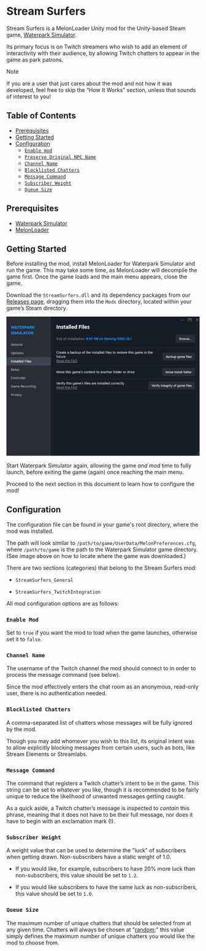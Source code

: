 # Stream Surfers

Stream Surfers is a MelonLoader Unity mod for the Unity-based Steam game, [Waterpark Simulator](https://store.steampowered.com/app/3293260/Waterpark_Simulator/).

Its primary focus is on Twitch streamers who wish to add an element of interactivity with their audience, by allowing Twitch chatters to appear in the game as park patrons.

> [!Note]
> If you are a user that just cares about the mod and not how it was developed, feel free to skip the “How It Works” section, unless that sounds of interest to you!

## Table of Contents

* [Prerequisites](#prerequisites)
* [Getting Started](#getting-started)
* [Configuration](#configuration)
  * [`Enable mod`](#enable-mod)
  * [`Preserve Original NPC Name`](#preserve-original-npc-name)
  * [`Channel Name`](#channel-name)
  * [`Blocklisted Chatters`](#blocklisted-chatters)
  * [`Message Command`](#message-command)
  * [`Subscriber Weight`](#subscriber-weight)
  * [`Queue Size`](#queue-size)


## Prerequisites

* [Waterpark Simulator](https://store.steampowered.com/app/3293260/Waterpark_Simulator/)
* [MelonLoader](https://melonwiki.xyz/#/?id=requirements)

## Getting Started

Before installing the mod, install MelonLoader for Waterpark Simulator and run the game. This may take some time, as MelonLoader will decompile the game first. Once the game loads and the main menu appears, close the game.

Download the `StreamSurfers.dll` and its dependency packages from our [Releases page](https://github.com/ReservedKeyword/StreamSurfers/releases), dragging them into the `Mods` directory, located within your game’s Steam directory.

![Steam Game Location](./images/find-game-location.png)

Start Waterpark Simulator again, allowing the game *and mod* time to fully launch, before exiting the game (again) once reaching the main menu.

Proceed to the next section in this document to learn how to configure the mod!

## Configuration

The configuration file can be found in your game's root directory, where the mod was installed.

The path will look similar to `/path/to/game/UserData/MelonPreferences.cfg`, where `/path/to/game` is the path to the Waterpark Simulator game directory. (See image above on how to locate where the game was downloaded.)

There are two sections (categories) that belong to the Stream Surfers mod:

* `StreamSurfers_General`

* `StreamSurfers_TwitchIntegration`

All mod configuration options are as follows:

### `Enable Mod`

Set to `true` if you want the mod to load when the game launches, otherwise set it to `false`.

### `Channel Name`

The username of the Twitch channel the mod should connect to in order to process the message command (see below).

Since the mod effectively enters the chat room as an anonymous, read-only user, there is no authentication needed.

### `Blocklisted Chatters`

A comma-separated list of chatters whose messages will be fully ignored by the mod.

Though you may add whomever you wish to this list, its original intent was to allow explicitly blocking messages from certain users, such as bots, like Stream Elements or Streamlabs.

### `Message Command`

The command that registers a Twitch chatter’s intent to be in the game. This string can be set to whatever you like, though it is recommended to be fairly unique to reduce the likelihood of unwanted messages getting caught.

As a quick aside, a Twitch chatter’s message is inspected to *contain* this phrase, meaning that it does not have to be their full message, nor does it have to begin with an exclamation mark (!).

### `Subscriber Weight`

A weight value that can be used to determine the "luck" of subscribers when getting drawn. Non-subscribers have a static weight of 1.0.

* If you would like, for example, subscribers to have 20% more luck than non-subscribers, this value should be set to `1.2`.

* If you would like subscribers to have the same luck as non-subscribers, this value should be set to `1.0`.

### `Queue Size`

The maximum number of unique chatters that should be selected from at any given time. Chatters will always be chosen at "[random](https://en.wikipedia.org/wiki/Pseudorandomness);" this value simply defines the maximum number of unique chatters you would like the mod to choose from.
